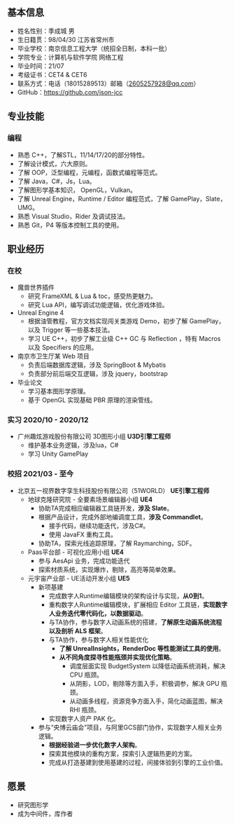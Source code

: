 ## 基本信息

+ 姓名性别：季成城 男
+ 生日籍贯：98/04/30 江苏省常州市
+ 毕业学校：南京信息工程大学（统招全日制，本科一批）
+ 学院专业：计算机与软件学院 网络工程
+ 毕业时间：21/07
+ 考级证书：CET4 & CET6
+ 联系方式：电话（18015289513）邮箱（2605257928@qq.com）
+ GitHub：https://github.com/json-jcc

## 专业技能

### 编程

+ 熟悉 C++，了解STL，11/14/17/20的部分特性。
+ 了解设计模式，六大原则。
+ 了解 OOP，泛型编程，元编程，函数式编程等范式。
+ 了解 Java，C#，Js，Lua。
+ 了解图形学基本知识， OpenGL，Vulkan。
+ 了解 Unreal Engine，Runtime / Editor 编程范式，了解 GamePlay，Slate，UMG。
+ 熟悉 Visual Studio，Rider 及调试技法。
+ 熟悉 Git，P4 等版本控制工具的使用。

## 职业经历

### 在校

+ 魔兽世界插件
  + 研究 FrameXML & Lua & toc，感受热更魅力。
  + 研究 Lua API，编写调试功能逻辑，优化游戏体验。
+ Unreal Engine 4
  + 根据油管教程，官方文档实现闯关类游戏 Demo，初步了解 GamePlay，以及 Trigger 等一些基本技法。
  + 学习 UE C++，初步了解工业级 C++ GC 与 Reflection ，特有 Macros 以及 Specifiers 的应用。
+ 南京市卫生厅某 Web 项目
  + 负责后端数据库逻辑，涉及 SpringBoot & Mybatis
  + 负责部分前后端交互逻辑，涉及 jquery，bootstrap
+ 毕业论文 
  + 学习基本图形学原理。
  + 基于 OpenGL 实现基础 PBR 原理的渲染管线。

### 实习 2020/10 - 2020/12

+ 广州趣炫游戏股份有限公司 3D图形小组 **U3D引擎工程师**
  + 维护基本业务逻辑，涉及lua，C#
  + 学习 Unity GamePlay

### 校招 2021/03 - 至今

+ 北京五一视界数字孪生科技股份有限公司（51WORLD） **UE引擎工程师**
  + 地球克隆研究院 - 全要素场景编辑器小组 **UE4**
    + 协助TA完成相应编辑器工具链开发，**涉及 Slate**。
    + 根据产品设计，完成外部地编调度工具，**涉及 Commandlet**。
      + 接手代码，继续功能迭代，涉及C#。
      + 使用 JavaFX 重构工具。
    + 协助TA，探索光线追踪原理，了解 Raymarching，SDF。
  + Paas平台部 - 可视化应用小组 **UE4**
    + 参与 AesApi 业务，完成功能迭代
    + 探索材质系统，实现爆炸，剔除，高亮等简单效果。
  + 元宇宙产业部 - UE活动开发小组 **UE5**
    + 新项基建
      + 完成数字人Runtime编辑模块的架构设计与实现，**从0到1**。
      + 重构数字人Runtime编辑模块，扩展相应 Editor 工具链，**实现数字人业务迭代零代码化，以数据驱动**。
      + 与TA协作，参与数字人动画系统的搭建，**了解原生动画系统流程以及剖析 ALS 框架**。
      + 与TA协作，参与数字人相关性能优化
        + **了解 UnrealInsights，RenderDoc 等性能测试工具的使用**。
        + **从不同角度探寻性能瓶颈并实现优化策略**。
          + 调度层面实现 BudgetSystem 以降低动画系统消耗，解决CPU 瓶颈。
          + 从阴影，LOD，剔除等方面入手，积极调参，解决 GPU 瓶颈。
          + 从动画多线程，资源竞争方面入手，简化动画蓝图，解决 RHI 瓶颈。
      + 实现数字人资产 PAK 化。
    + 参与“央博云庙会”项目，与阿里GCS部门协作，实现数字人相关业务逻辑。
      + **根据经验进一步优化数字人架构**。
      + 探索其他模块的重构方案，探索引入逻辑热更的方案。
      + 完成从打造基建到使用基建的过程，间接体验到引擎的工业价值。



## 愿景

+ 研究图形学
+ 成为中间件，库作者